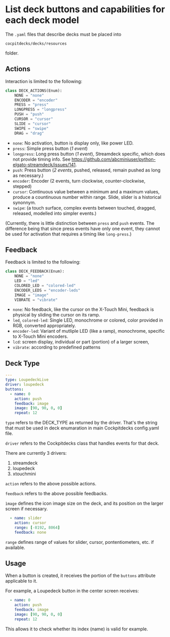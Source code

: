 # List deck buttons and capabilities for each deck model

The `.yaml` files that describe decks must be placed into

`cocpitdecks/decks/resources`

folder.

## Actions

Interaction is limited to the following:

```python
class DECK_ACTIONS(Enum):
    NONE = "none"
    ENCODER = "encoder"
    PRESS = "press"
    LONGPRESS = "longpress"
    PUSH = "push"
    CURSOR = "cursor"
    SLIDE = "cursor"
    SWIPE = "swipe"
    DRAG = "drag"
```

- `none`: No activation, button is display only, like power LED.
- `press`: Simple press button (*1 event*)
- `longpress`: Long press button (*1 event*), Streamdeck specific, which does not provide timing info. See https://github.com/abcminiuser/python-elgato-streamdeck/issues/141.
- `push`: Press button (*2 events*, pushed, released, remain pushed as long as necessary.)
- `encoder`: Encoder (2 events, turn clockwise, counter-clockwise, stepped)
- `cursor`: Continuous value between a minimum and a maximum values, produce a countinuous number within range. Slide, slider is a historical synonnym.
- `swipe`: (a touch surface, complex events between touched, dragged, released, modelled into simpler events.)

(Currently, there is little distinction between `press` and `push` events. The difference being that since press events have only one event, they cannot be used for activation that requires a timing like `long-press`.)

## Feedback

Feedback is limited to the following:

```python
class DECK_FEEDBACK(Enum):
    NONE = "none"
    LED = "led"
    COLORED_LED = "colored-led"
    ENCODER_LEDS = "encoder-leds"
    IMAGE = "image"
    VIBRATE = "vibrate"
```

- `none`: No feedback, like the cursor on the X-Touch Mini, feedback is physical by sliding the cursor on its ramp.
- `led`, `colored-led`: Single LED, monochrome or colored, color provided in RGB, converted appropriately.
- `encoder-led`: Variant of mutliple LED (like a ramp), monochrome, specific to X-Touch Mini encoders.
- `lcd`: screen display, individual or part (portion) of a larger screen,
- `vibrate`: according to predefined patterns


## Deck Type

```yaml
---
type: LoupedeckLive
driver: loupedeck
buttons:
  - name: 0
    action: push
    feedback: image
    image: [90, 90, 0, 0]
    repeat: 12
```

`type` refers to the DECK_TYPE as returned by the driver. That's the string that must be used
in deck enumaration in main Cockpitdecks config.yaml file.

`driver` refers to the Cockpitdecks class that handles events for that deck.

There are currently 3 drivers:
1. streamdeck
2. loupedeck
3. xtouchmini

`action` refers to the above possible actions.

`feedback` refers to the above possible feedbacks.

`ìmage` defines the icon image size on the deck,
and its position on the larger screen if necessary.

```yaml
  - name: slider
    action: cursor
    range: [-8192, 8064]
    feedback: none
```

`range` defines range of values for slider, cursor, pontentiometers, etc. if available.


## Usage

When a button is created, it receives the portion of the `buttons` attribute applicable to it.

For example, a Loupedeck button in the center screen receives:

```yaml
  - name: 0
    action: push
    feedback: image
    image: [90, 90, 0, 0]
    repeat: 12
```

This allows it to check whether its index (name) is valid for example.
